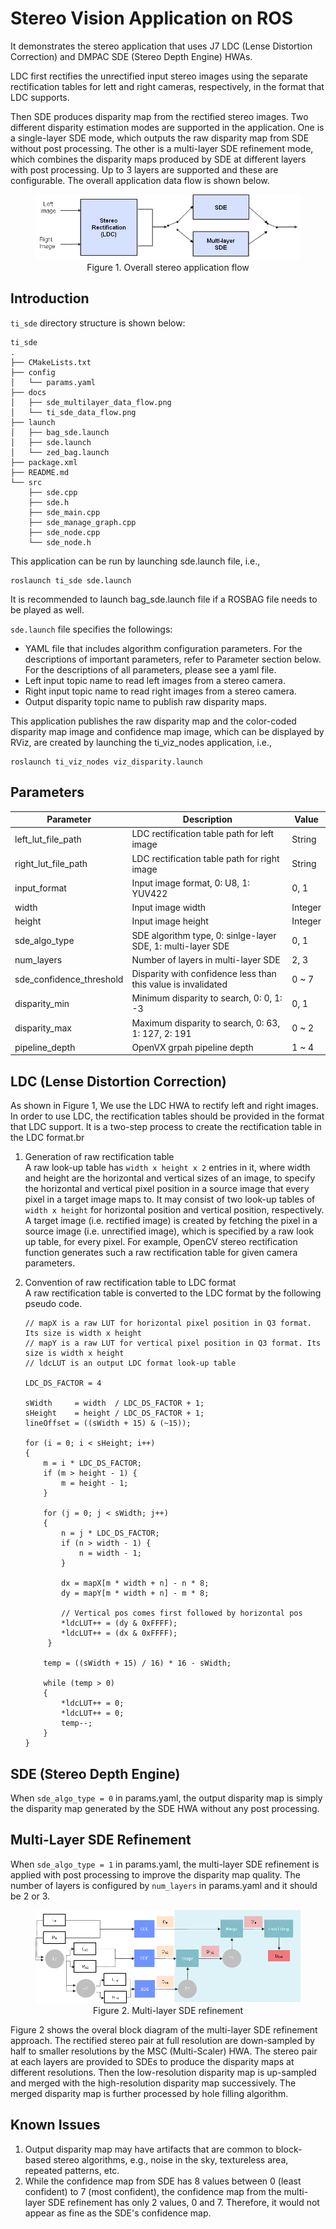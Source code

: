 Stereo Vision Application on ROS
================================

It demonstrates the stereo application that uses J7 LDC (Lense Distortion Correction) and DMPAC SDE (Stereo Depth Engine) HWAs. 

LDC first rectifies the unrectified input stereo images using the separate rectification tables for lett and right cameras, respectively, in the format that LDC supports.

Then SDE produces disparity map from the rectified stereo images. Two different disparity estimation modes are supported in the application. One is a single-layer SDE mode, which outputs the raw disparity map from SDE without post processing. The other is a multi-layer SDE refinement mode, which combines the disparity maps produced by SDE at different layers with post processing. Up to 3 layers are supported and these are configurable.  The overall application data flow is shown below.

<figure class="image">
  <center><img src="./docs/ti_sde_data_flow.png"></center>
  <figcaption> <center>Figure 1. Overall stereo application flow </center></figcaption>
</figure>

## Introduction

`ti_sde` directory structure is shown below:
```
ti_sde
.
├── CMakeLists.txt
├── config
│   └── params.yaml
├── docs
│   ├── sde_multilayer_data_flow.png
│   └── ti_sde_data_flow.png
├── launch
│   ├── bag_sde.launch
│   ├── sde.launch
│   └── zed_bag.launch
├── package.xml
├── README.md
└── src
    ├── sde.cpp
    ├── sde.h
    ├── sde_main.cpp
    ├── sde_manage_graph.cpp
    ├── sde_node.cpp
    └── sde_node.h
```

This application can be run by launching sde.launch file, i.e.,
```
roslaunch ti_sde sde.launch
```
It is recommended to launch bag_sde.launch file if a ROSBAG file needs to be played as well.

`sde.launch` file specifies the followings:

* YAML file that includes algorithm configuration parameters. For the descriptions of important parameters, refer to Parameter section below. For the descriptions of all parameters, please see a yaml file.
* Left input topic name to read left images from a stereo camera.
* Right input topic name to read right images from a stereo camera.
* Output disparity topic name to publish raw disparity maps.

This application publishes the raw disparity map and the color-coded disparity map image and confidence map image, which can be displayed by RViz, are created by launching the ti_viz_nodes application, i.e.,
```
roslaunch ti_viz_nodes viz_disparity.launch
```

## Parameters

 Parameter                | Description                                                                  | Value
--------------------------|------------------------------------------------------------------------------|----------
 left_lut_file_path       | LDC rectification table path for left image                                  | String
 right_lut_file_path      | LDC rectification table path for right image                                 | String
 input_format             | Input image format, 0: U8, 1: YUV422                                         | 0, 1
 width                    | Input image width                                                            | Integer
 height                   | Input image height                                                           | Integer
 sde_algo_type            | SDE algorithm type, 0: sinlge-layer SDE, 1: multi-layer SDE                  | 0, 1
 num_layers               | Number of layers in multi-layer SDE                                          | 2, 3
 sde_confidence_threshold | Disparity with confidence less than this value is invalidated                | 0 ~ 7
 disparity_min            | Minimum disparity to search, 0: 0, 1: -3                                     | 0, 1
 disparity_max            | Maximum disparity to search, 0: 63, 1: 127, 2: 191                           | 0 ~ 2
 pipeline_depth           | OpenVX grpah pipeline depth                                                  | 1 ~ 4

## LDC (Lense Distortion Correction)

As shown in Figure 1, We use the LDC HWA to rectify left and right images. In order to use LDC, the rectification tables should be provided in the format that LDC support. It is a two-step process to create the rectification table in the LDC format.br

1. Generation of raw rectification table<br>
    A raw look-up table has `width x height x 2` entries in it, where width and height are the horizontal and vertical sizes of an image, to specify the horizontal and vertical pixel position in a source image that every pixel in a target image maps to. It may consist of two look-up tables of `width x height` for horizontal position and vertical position, respectively. A target image (i.e. rectified image) is created by fetching the pixel in a source image (i.e. unrectified image), which is specified by a raw look up table, for every pixel. For example, OpenCV stereo rectification function generates such a raw rectification table for given camera parameters.
2. Convention of raw rectification table to LDC format<br>
    A raw rectification table is converted to the LDC format by the following pseudo code.<br>

    ```
    // mapX is a raw LUT for horizontal pixel position in Q3 format. Its size is width x height
    // mapY is a raw LUT for vertical pixel position in Q3 format. Its size is width x height
    // ldcLUT is an output LDC format look-up table

    LDC_DS_FACTOR = 4

    sWidth     = width  / LDC_DS_FACTOR + 1;
    sHeight    = height / LDC_DS_FACTOR + 1;
    lineOffset = ((sWidth + 15) & (~15));

    for (i = 0; i < sHeight; i++)
    {
        m = i * LDC_DS_FACTOR;
        if (m > height - 1) {
            m = height - 1;
        }

        for (j = 0; j < sWidth; j++)
        {
            n = j * LDC_DS_FACTOR;
            if (n > width - 1) {
                n = width - 1;
            }

            dx = mapX[m * width + n] - n * 8;
            dy = mapY[m * width + n] - m * 8;

            // Vertical pos comes first followed by horizontal pos
            *ldcLUT++ = (dy & 0xFFFF);
            *ldcLUT++ = (dx & 0xFFFF);
         }

        temp = ((sWidth + 15) / 16) * 16 - sWidth;

        while (temp > 0)
        {
            *ldcLUT++ = 0;
            *ldcLUT++ = 0;
            temp--;
        }
    }
    ```

## SDE (Stereo Depth Engine)

When `sde_algo_type = 0` in params.yaml, the output disparity map is simply the disparity map generated by the SDE HWA without any post processing.

## Multi-Layer SDE Refinement

When `sde_algo_type = 1` in params.yaml, the multi-layer SDE refinement is applied with post processing to improve the disparity map quality. The number of layers is configured by `num_layers` in params.yaml and it should be 2 or 3.

<figure class="image">
  <center><img src="./docs/sde_multilayer_data_flow.png"></center>
  <figcaption> <center>Figure 2. Multi-layer SDE refinement </center></figcaption>
</figure>

Figure 2 shows the overal block diagram of the multi-layer SDE refinement approach. The rectified stereo pair at full resolution are down-sampled by half to smaller resolutions by the MSC (Multi-Scaler) HWA. The stereo pair at each layers are provided to SDEs to produce the disparity maps at different resolutions. Then the low-resolution disparity map is up-sampled and merged with the high-resolution disparity map successively. The merged disparity map is further processed by hole filling algorithm.

## Known Issues

1. Output disparity map may have artifacts that are common to block-based stereo algorithms, e.g., noise in the sky, textureless area, repeated patterns, etc.
2. While the confidence map from SDE has 8 values between 0 (least confident) to 7 (most confident), the confidence map from the multi-layer SDE refinement has only 2 values, 0 and 7. Therefore, it would not appear as fine as the SDE's confidence map.
